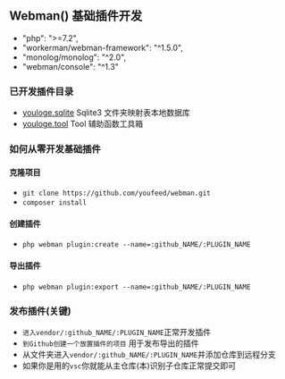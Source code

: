 ## Webman() 基础插件开发

-  "php": ">=7.2",
-  "workerman/webman-framework": "^1.5.0",
-  "monolog/monolog": "^2.0",
-  "webman/console": "^1.3"


### 已开发插件目录

- [youloge.sqlite](https://github.com/youfeed/webman.sqlite) Sqlite3 文件夹映射表本地数据库
- [youloge.tool](https://github.com/youfeed/webman.tool) Tool 辅助函数工具箱







### 如何从零开发基础插件

#### 克隆项目
- `git clone https://github.com/youfeed/webman.git`
- `composer install`

#### 创建插件
- `php webman plugin:create --name=:github_NAME/:PLUGIN_NAME`

#### 导出插件
- `php webman plugin:export --name=:github_NAME/:PLUGIN_NAME`

### 发布插件(关键)
- `进入vendor/:github_NAME/:PLUGIN_NAME`正常开发插件
- `到Github创建一个放置插件的项目` 用于发布导出的插件
- 从文件夹进入`vendor/:github_NAME/:PLUGIN_NAME`并添加仓库到远程分支
- 如果你是用的`vsc`你就能从主仓库(本)识别子仓库正常提交即可